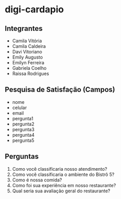 # digi-cardapio

## Integrantes
- Camila Vitória
- Camila Caldeira
- Davi Vitoriano
- Emily Augusto
- Emilyn Ferreira
- Gabriela Coelho
- Raissa Rodrigues

## Pesquisa de Satisfação (Campos)
- nome
- celular
- email
- pergunta1
- pergunta2
- pergunta3
- pergunta4
- pergunta5

## Perguntas
1. Como você classificaria nosso atendimento?
2. Como você classificaria o ambiente do Bistrô 5?
3. Como é nossa comida?
4. Como foi sua experiência em nosso restaurante?
5. Qual seria sua avaliação geral do restaurante?